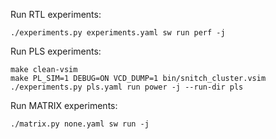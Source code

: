 Run RTL experiments:
```
./experiments.py experiments.yaml sw run perf -j
```

Run PLS experiments:
```
make clean-vsim
make PL_SIM=1 DEBUG=ON VCD_DUMP=1 bin/snitch_cluster.vsim
./experiments.py pls.yaml run power -j --run-dir pls
```

Run MATRIX experiments:
```
./matrix.py none.yaml sw run -j
```
